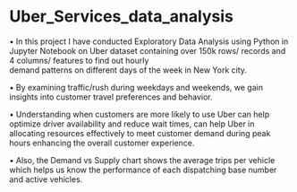 # Uber_Services_data_analysis

•	In this project I have conducted Exploratory Data Analysis using Python in Jupyter Notebook on Uber dataset containing over 150k rows/ records and 4 columns/ features to find out hourly     
  demand patterns on different days of the week in New York city.

•	By examining traffic/rush during weekdays and weekends, we gain insights into customer travel preferences and behavior. 

•	Understanding when customers are more likely to use Uber can help optimize driver availability and reduce wait times, can help Uber in allocating resources effectively to meet customer 
  demand during peak hours enhancing the overall customer experience. 

•	Also, the Demand vs Supply chart shows the average trips per vehicle which helps us know the performance of each dispatching base number and active vehicles.
